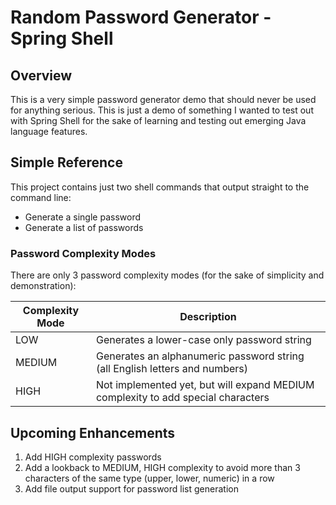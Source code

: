 # Random Password Generator - Spring Shell

## Overview

This is a very simple password generator demo that should never be used for anything serious. This is just a demo of 
something I wanted to test out with Spring Shell for the sake of learning and testing out emerging Java language features.

## Simple Reference

This project contains just two shell commands that output straight to the command line:

* Generate a single password
* Generate a list of passwords

### Password Complexity Modes

There are only 3 password complexity modes (for the sake of simplicity and demonstration):

| Complexity Mode | Description                                                                      |
|-----------------|----------------------------------------------------------------------------------|
| LOW             | Generates a lower-case only password string                                      |
| MEDIUM          | Generates an alphanumeric password string (all English letters and numbers)      |
| HIGH            | Not implemented yet, but will expand MEDIUM complexity to add special characters |

## Upcoming Enhancements

1. Add HIGH complexity passwords
2. Add a lookback to MEDIUM, HIGH complexity to avoid more than 3 characters of the same type (upper, lower, numeric) in a row
3. Add file output support for password list generation